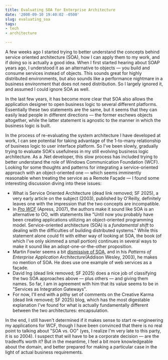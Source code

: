 ```yaml
---
title: Evaluating SOA for Enterprise Architecture
date: '2008-09-10 19:40:02 -0500'
slug: evaluating_soa
tags:
- tech
- architecture

---
```


A few weeks ago I started trying to better understand the concepts behind
service oriented architecture (SOA), how I can apply them to my work, and if
doing so is actually a good idea. When I first started hearing about SOAP years
ago, I understood it as an alternative to objects &mdash; you build and consume
services instead of objects. This sounds great for highly distributed
environments, but also sounds like a performance nightmare in a business
environment that does not need distribution. So I largely ignored it, and
assumed I could ignore SOA as well.

<!-- truncate -->

In the last few years, it has become more clear that SOA also allows the
application designer to open business logic to several different platforms.
Essentially these two statements are the same, but it seems that they can easily
lead people in different directions &mdash; the former eschews objects altogether,
while the latter statement is agnostic to the manner in which the business logic
is built.

In the process of re-evaluating the system architecture I have developed at
work, I can see potential for taking advantage of the 1-to-many relationship of
business logic to user interface platform. So I've been slowly, gradually trying
to evaluate SOA's usefulness in my still evolving business logic architecture. As a .Net
developer, this slow process has included trying to better understand the role
of Windows Communication Foundation (WCF). Looking for some thoughts and
patterns for integrating a service-oriented approach with an object-oriented one
&mdash; which seems imminently reasonable when treating the service as a Remote Fa&ccedil;ade
&mdash; I found some interesting discussion diving into these issues:

* What is Service Oriented Architecture (dead link removed; SF 2025), a very
  early article on the subject (2003), published by O'Reilly, definitely leaves
  one with the impression that the two concepts are incompatible.
* In _[Pro
  WCF](https://www.amazon.com/Pro-WCF-Practical-Microsoft-Implementation/dp/1590597028)_
  (Apress, 2007), the authors make it sound like SOA is an alternative to OO,
  with statements like "Until now you probably have been creating applications
  utilizing an object-oriented programming model. Service-oriented architecture
  (SOA) is a _fundamental shift_ to dealing with the difficulties of building
  distributed systems." While this statement alone could fit with either way of
  looking at SOA, the book (of which I've only skimmed a small portion)
  continues in several ways to make it sound like an adopt-one-or-the-other
  proposition.
* Martin Fowler seems a bit [dismissive of
  SOA](https://www.martinfowler.com/bliki/ServiceOrientedAmbiguity.html), and in
  his _Patterns of Enterprise Application Architecture_(Addison Wesley, 2003),
  he makes no mention of SOA. He does use one example of web services as a
  fa&ccedil;ade.
* David Ing (dead link removed; SF 2025) does a nice job of classifying the two
  SOA approaches above &mdash; plus others &mdash; and giving them names. So
  far, I am in agreement with him that its value seems to be in "Services as
  Integration Gateways".
* For now, I'll end with a pithy set of comments on the Creative Karma (dead
  link removed; SF 2025) blog, which has the most digestable explanation I've
  found for what is actually fundamentally different between the two
  architectures: encapsulation.

In the end, I still haven't determined if it makes sense to start re-engineering
my applications for WCF, though I have been convinced that there is no real
point to talking about "SOA vs. OO" (yes, I realize I'm  very late to this
party, it is so 2004). I suspect that will have to be a corporate decision
&mdash; are the tradeoffs worth it? But in the meantime, I feel a bit more
knowledgeable about the domain, and better prepared for making a particular case
in the light of actual business requirements.

